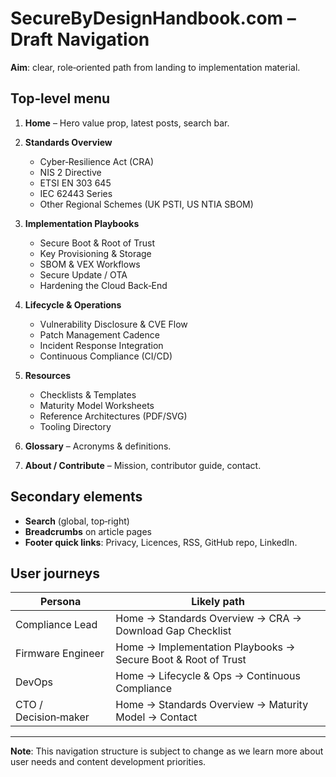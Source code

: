 # SecureByDesignHandbook.com – Draft Navigation

**Aim**: clear, role‑oriented path from landing to implementation material.

## Top‑level menu

1. **Home** – Hero value prop, latest posts, search bar.

2. **Standards Overview**
   - Cyber‑Resilience Act (CRA)
   - NIS 2 Directive
   - ETSI EN 303 645
   - IEC 62443 Series
   - Other Regional Schemes (UK PSTI, US NTIA SBOM)

3. **Implementation Playbooks**
   - Secure Boot & Root of Trust
   - Key Provisioning & Storage
   - SBOM & VEX Workflows
   - Secure Update / OTA
   - Hardening the Cloud Back‑End

4. **Lifecycle & Operations**
   - Vulnerability Disclosure & CVE Flow
   - Patch Management Cadence
   - Incident Response Integration
   - Continuous Compliance (CI/CD)

5. **Resources**
   - Checklists & Templates
   - Maturity Model Worksheets
   - Reference Architectures (PDF/SVG)
   - Tooling Directory

6. **Glossary** – Acronyms & definitions.

7. **About / Contribute** – Mission, contributor guide, contact.

## Secondary elements

- **Search** (global, top‑right)
- **Breadcrumbs** on article pages
- **Footer quick links**: Privacy, Licences, RSS, GitHub repo, LinkedIn.

## User journeys

| Persona | Likely path |
|---------|-------------|
| Compliance Lead | Home → Standards Overview → CRA → Download Gap Checklist |
| Firmware Engineer | Home → Implementation Playbooks → Secure Boot & Root of Trust |
| DevOps | Home → Lifecycle & Ops → Continuous Compliance |
| CTO / Decision‑maker | Home → Standards Overview → Maturity Model → Contact |

---

**Note**: This navigation structure is subject to change as we learn more about user needs and content development priorities. 